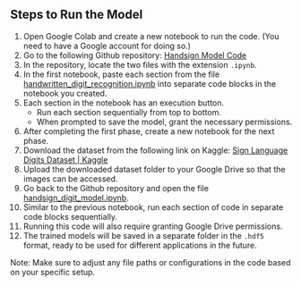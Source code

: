 ## Steps to Run the Model

1. Open Google Colab and create a new notebook to run the code. (You need to have a Google account for doing so.)
2. Go to the following Github repository: [Handsign Model Code](https://github.com/MajorProject221/Handsign_digit_model/)
3. In the repository, locate the two files with the extension `.ipynb`.
4. In the first notebook, paste each section from the file [handwritten_digit_recognition.ipynb](https://github.com/MajorProject221/Handsign_digit_model/handwritten_digit_recognition.ipynb) into separate code blocks in the notebook you created.
5. Each section in the notebook has an execution button.
   - Run each section sequentially from top to bottom.
   - When prompted to save the model, grant the necessary permissions.
6. After completing the first phase, create a new notebook for the next phase.
7. Download the dataset from the following link on Kaggle: [Sign Language Digits Dataset | Kaggle](https://www.kaggle.com/your/dataset)
8. Upload the downloaded dataset folder to your Google Drive so that the images can be accessed.
9. Go back to the Github repository and open the file [handsign_digit_model.ipynb](https://github.com/MajorProject221/Handsign_digit_model/handsign_digit_model.ipynb).
10. Similar to the previous notebook, run each section of code in separate code blocks sequentially.
11. Running this code will also require granting Google Drive permissions.
12. The trained models will be saved in a separate folder in the `.hdf5` format, ready to be used for different applications in the future.

Note: Make sure to adjust any file paths or configurations in the code based on your specific setup.
